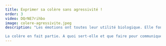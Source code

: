 ```yaml
---
title: Exprimer sa colère sans agressivité ! 
order: 3
video: DQrNE7rihbo
image: colere-agressivite.jpeg
description: "Les émotions ont toutes leur utilité biologique. Elle font partie d'une stratégie d'évolution et de survie de pointe !

La colère en fait partie. A quoi sert-elle et que faire pour communiquer quand elle commence à nous envahir ?"
---
```

